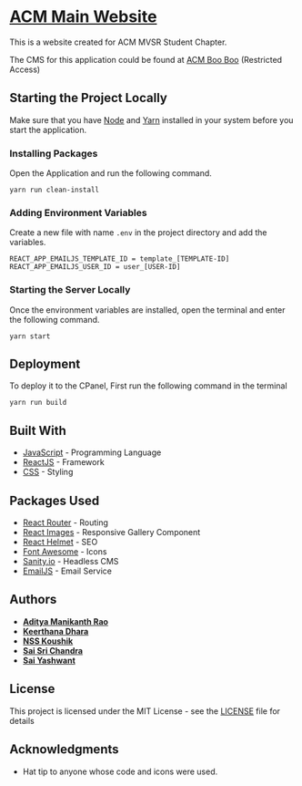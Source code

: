 # [ACM Main Website](https://mvsr.acm.org/)

This is a website created for ACM MVSR Student Chapter.

The CMS for this application could be found at [ACM Boo Boo](https://acm-boo-boo.sanity.studio/) (Restricted Access)

## Starting the Project Locally

Make sure that you have [Node](https://nodejs.org/en/) and [Yarn](https://yarnpkg.com/) installed in your system before you start the application.

### Installing Packages

Open the Application and run the following command.

```
yarn run clean-install
```

### Adding Environment Variables

Create a new file with name ```.env``` in the project directory and add the variables.

```
REACT_APP_EMAILJS_TEMPLATE_ID = template_[TEMPLATE-ID]
REACT_APP_EMAILJS_USER_ID = user_[USER-ID]
```

### Starting the Server Locally

Once the environment variables are installed, open the terminal and enter the following command.    

```
yarn start
```

## Deployment

To deploy it to the CPanel, First run the following command in the terminal

```
yarn run build
```

## Built With

* [JavaScript](https://developer.mozilla.org/en-US/docs/Web/JavaScript) - Programming Language
* [ReactJS](https://reactjs.org/) - Framework
* [CSS](https://developer.mozilla.org/en-US/docs/Web/CSS) - Styling

## Packages Used

* [React Router](https://reactrouter.com/) - Routing
* [React Images](https://www.npmjs.com/package/react-images) - Responsive Gallery Component
* [React Helmet](https://www.npmjs.com/package/react-helmet) - SEO
* [Font Awesome](https://fontawesome.com/) - Icons
* [Sanity.io](https://www.sanity.io/docs) - Headless CMS
* [EmailJS](https://www.emailjs.com/) - Email Service

## Authors

* [**Aditya Manikanth Rao**](https://github.com/AdityaManikanth2180)
* [**Keerthana Dhara**](https://github.com/Keerthana-dhara)
* [**NSS Koushik**](https://github.com/nssk1999)
* [**Sai Sri Chandra**](https://github.com/SaiSrichandra)
* [**Sai Yashwant**](https://github.com/saiyashwant07)

## License

This project is licensed under the MIT License - see the [LICENSE](LICENSE) file for details

## Acknowledgments

* Hat tip to anyone whose code and icons were used.

